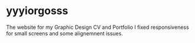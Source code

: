 # yyyiorgosss
The website for my Graphic Design CV and Portfolio
I fixed responsiveness for small screens and some alignemnent issues. 
